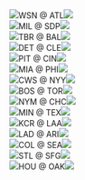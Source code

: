 <div class="matchup"><img src="/assets/images/mlb/WSN.svg" class="team-logo" /><span class="team-name">WSN</span><span class="at"> @ </span><span class="team-name bold">ATL</span><img src="/assets/images/mlb/ATL.svg" class="team-logo" /></div><div class="matchup"><img src="/assets/images/mlb/MIL.svg" class="team-logo" /><span class="team-name bold">MIL</span><span class="at"> @ </span><span class="team-name">SDP</span><img src="/assets/images/mlb/SDP.svg" class="team-logo" /></div><div class="matchup"><img src="/assets/images/mlb/TBR.svg" class="team-logo" /><span class="team-name">TBR</span><span class="at"> @ </span><span class="team-name bold">BAL</span><img src="/assets/images/mlb/BAL.svg" class="team-logo" /></div><div class="matchup"><img src="/assets/images/mlb/DET.svg" class="team-logo" /><span class="team-name bold">DET</span><span class="at"> @ </span><span class="team-name">CLE</span><img src="/assets/images/mlb/CLE.svg" class="team-logo" /></div><div class="matchup"><img src="/assets/images/mlb/PIT.svg" class="team-logo" /><span class="team-name">PIT</span><span class="at"> @ </span><span class="team-name bold">CIN</span><img src="/assets/images/mlb/CIN.svg" class="team-logo" /></div><div class="matchup"><img src="/assets/images/mlb/MIA.svg" class="team-logo" /><span class="team-name">MIA</span><span class="at"> @ </span><span class="team-name bold">PHI</span><img src="/assets/images/mlb/PHI.svg" class="team-logo" /></div><div class="matchup"><img src="/assets/images/mlb/CWS.svg" class="team-logo" /><span class="team-name">CWS</span><span class="at"> @ </span><span class="team-name bold">NYY</span><img src="/assets/images/mlb/NYY.svg" class="team-logo" /></div><div class="matchup"><img src="/assets/images/mlb/BOS.svg" class="team-logo" /><span class="team-name">BOS</span><span class="at"> @ </span><span class="team-name bold">TOR</span><img src="/assets/images/mlb/TOR.svg" class="team-logo" /></div><div class="matchup"><img src="/assets/images/mlb/NYM.svg" class="team-logo" /><span class="team-name bold">NYM</span><span class="at"> @ </span><span class="team-name">CHC</span><img src="/assets/images/mlb/CHC.svg" class="team-logo" /></div><div class="matchup"><img src="/assets/images/mlb/MIN.svg" class="team-logo" /><span class="team-name bold">MIN</span><span class="at"> @ </span><span class="team-name">TEX</span><img src="/assets/images/mlb/TEX.svg" class="team-logo" /></div><div class="matchup"><img src="/assets/images/mlb/KCR.svg" class="team-logo" /><span class="team-name bold">KCR</span><span class="at"> @ </span><span class="team-name">LAA</span><img src="/assets/images/mlb/LAA.svg" class="team-logo" /></div><div class="matchup"><img src="/assets/images/mlb/LAD.svg" class="team-logo" /><span class="team-name">LAD</span><span class="at"> @ </span><span class="team-name bold">ARI</span><img src="/assets/images/mlb/ARI.svg" class="team-logo" /></div><div class="matchup"><img src="/assets/images/mlb/COL.svg" class="team-logo" /><span class="team-name">COL</span><span class="at"> @ </span><span class="team-name bold">SEA</span><img src="/assets/images/mlb/SEA.svg" class="team-logo" /></div><div class="matchup"><img src="/assets/images/mlb/STL.svg" class="team-logo" /><span class="team-name">STL</span><span class="at"> @ </span><span class="team-name bold">SFG</span><img src="/assets/images/mlb/SFG.svg" class="team-logo" /></div><div class="matchup"><img src="/assets/images/mlb/HOU.svg" class="team-logo" /><span class="team-name">HOU</span><span class="at"> @ </span><span class="team-name bold">OAK</span><img src="/assets/images/mlb/OAK.svg" class="team-logo" /></div>
